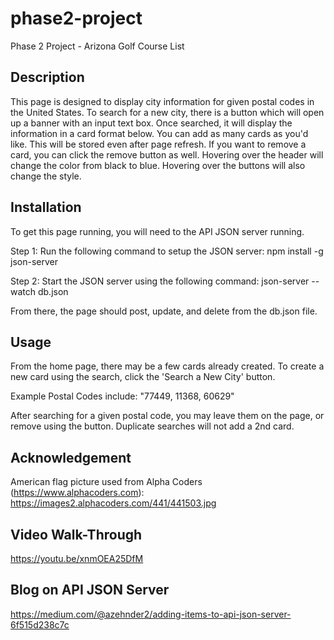 # phase2-project

Phase 2 Project - Arizona Golf Course List

## Description

This page is designed to display city information for given postal codes in the United States. To search for a new city, there is a button which will open up a banner with an input text box. Once searched, it will display the information in a card format below. You can add as many cards as you'd like. This will be stored even after page refresh. If you want to remove a card, you can click the remove button as well. Hovering over the header will change the color from black to blue. Hovering over the buttons will also change the style.

## Installation

To get this page running, you will need to the API JSON server running. 

Step 1: Run the following command to setup the JSON server:
npm install -g json-server

Step 2: Start the JSON server using the following command:
json-server --watch db.json

From there, the page should post, update, and delete from the db.json file.

## Usage

From the home page, there may be a few cards already created. To create a new card using the search, click the 'Search a New City' button.

Example Postal Codes include: "77449, 11368, 60629"

After searching for a given postal code, you may leave them on the page, or remove using the button. Duplicate searches will not add a 2nd card.

## Acknowledgement

American flag picture used from Alpha Coders (https://www.alphacoders.com): https://images2.alphacoders.com/441/441503.jpg

## Video Walk-Through

https://youtu.be/xnmOEA25DfM 

## Blog on API JSON Server 

https://medium.com/@azehnder2/adding-items-to-api-json-server-6f515d238c7c 